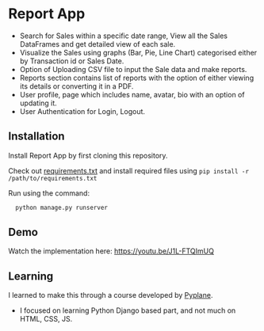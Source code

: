 
# Report App

- Search for Sales within a specific date range, View all the Sales DataFrames and get detailed view of each sale.
- Visualize the Sales using graphs (Bar, Pie, Line Chart) categorised either by Transaction id or Sales Date.
- Option of Uploading CSV file to input the Sale data and make reports.
- Reports section contains list of reports with the option of either viewing its details or converting it in a PDF.
- User profile, page which includes name, avatar, bio with an option of updating it.
- User Authentication for Login, Logout.




 


## Installation

Install Report App by first cloning this repository.

Check out [requirements.txt](https://github.com/amanpanditap/Report-App/blob/main/requirements.txt) and install required files using `pip install -r /path/to/requirements.txt`

Run using the command:
```bash
  python manage.py runserver
```

    
## Demo

Watch the implementation here: https://youtu.be/J1L-FTQImUQ

  
## Learning

I learned to make this through a course developed by [Pyplane](https://youtu.be/04L0BbAcCpQ).

* I focused on learning Python Django based part, and not much on HTML, CSS, JS.
  